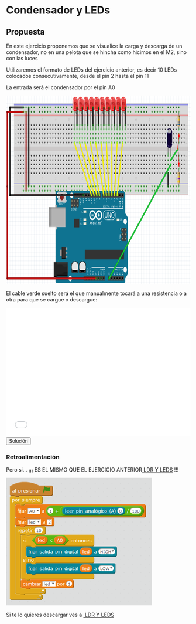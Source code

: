 
# Condensador y LEDs

## Propuesta

En este ejercicio proponemos que se visualice la carga y descarga de un condensador, no en una pelota que se hincha como hicimos en el M2, sino con las luces

Utilizaremos el formato de LEDs del ejercicio anterior, es decir 10 LEDs colocados consecutivamente, desde el pin 2 hasta el pin 11

La entrada será el condensador por el pin A0

<img src="img/cto-cond-leds.png" height="514" />

El cable verde suelto será el que manualmente tocará a una resistencia o a otra para que se cargue o descargue:

<iframe width="100%" height="350" src="//www.youtube.com/embed/_O1GhMW3Z3U" frameborder="0"></iframe>

<script type="text/javascript">var feedback10_93text = "Solución";</script><input type="button" name="toggle-feedback-10_93" value="Solución" class="feedbackbutton" onclick="$exe.toggleFeedback(this,false);return false" />

### Retroalimentación

Pero si... ¡¡¡ ES EL MISMO QUE EL EJERCICIO ANTERIOR[ LDR Y LEDS](ldr_y_leds.html) !!!

<img src="img/ldr-leds.png" height="348" />

Si te lo quieres descargar ves a [ LDR Y LEDS](ldr_y_leds.html)

